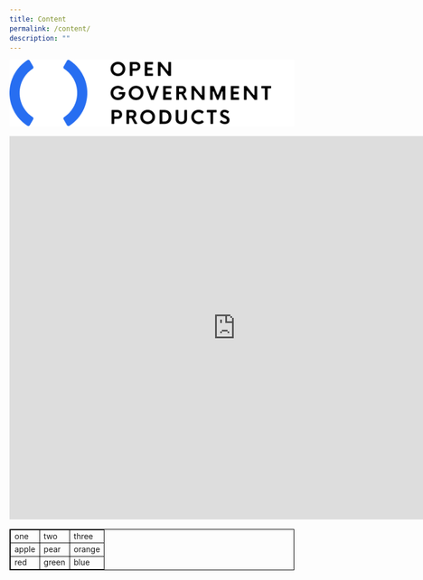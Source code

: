 ```yaml
---
title: Content
permalink: /content/
description: ""
---
```

![ogp_logo](/images/ogp-logo-spacing.png)
<br>

<iframe allowfullscreen="" allow="accelerometer; autoplay; clipboard-write; encrypted-media; gyroscope; picture-in-picture; web-share" frameborder="0" title="Life as a Software Engineer at OGP" src="https://www.youtube.com/embed/IHQl_5Y0REo" height="679" width="800"></iframe>

<br>

  
<table style="border-collapse: collapse; border: 1px solid black;">
	<tbody><tr>
		<td style="border: 1px solid black;"> one </td>
		<td style="border: 1px solid black;"> two </td>
		<td style="border: 1px solid black;"> three </td>
	</tr>
	<tr>
		<td style="border: 1px solid black;"> apple </td>
		<td style="border: 1px solid black;"> pear </td>
		<td style="border: 1px solid black;"> orange </td>
	</tr>
	<tr>
		<td style="border: 1px solid black;"> red </td>
		<td style="border: 1px solid black;"> green </td>
		<td style="border: 1px solid black;"> blue </td>
	</tr>
</tbody></table>
		
